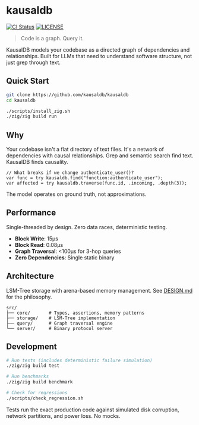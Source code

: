 # kausaldb

[![CI Status](https://github.com/kausaldb/kausaldb/actions/workflows/ci.yml/badge.svg)](https://github.com/kausaldb/kausaldb/actions)
[![LICENSE](https://img.shields.io/badge/license-MIT-blue.svg)](LICENSE)

> Code is a graph. Query it.

KausalDB models your codebase as a directed graph of dependencies and relationships. Built for LLMs that need to understand software structure, not just grep through text.

## Quick Start
```bash
git clone https://github.com/kausaldb/kausaldb
cd kausaldb

./scripts/install_zig.sh
./zig/zig build run
```

## Why

Your codebase isn't a flat directory of text files. It's a network of dependencies with causal relationships. Grep and semantic search find text. KausalDB finds causality.

```zig
// What breaks if we change authenticate_user()?
var func = try kausaldb.find("function:authenticate_user");
var affected = try kausaldb.traverse(func.id, .incoming, .depth(3));
```

The model operates on ground truth, not approximations.

## Performance

Single-threaded by design. Zero data races, deterministic testing.

- **Block Write**: 15µs
- **Block Read**: 0.08µs
- **Graph Traversal**: <100µs for 3-hop queries
- **Zero Dependencies**: Single static binary

## Architecture

LSM-Tree storage with arena-based memory management. See [DESIGN.md](docs/DESIGN.md) for the philosophy.

```
src/
├── core/       # Types, assertions, memory patterns
├── storage/    # LSM-Tree implementation
├── query/      # Graph traversal engine
└── server/     # Binary protocol server
```

## Development

```bash
# Run tests (includes deterministic failure simulation)
./zig/zig build test

# Run benchmarks
./zig/zig build benchmark

# Check for regressions
./scripts/check_regression.sh
```

Tests run the exact production code against simulated disk corruption, network partitions, and power loss. No mocks.
